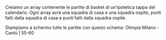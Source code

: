 Creiamo un array contenente le partite di basket di un’ipotetica tappa del calendario. 
Ogni array avrà una squadra di casa e una squadra ospite, punti fatti dalla squadra di casa e punti fatti dalla squadra ospite. 

Stampiamo a schermo tutte le partite con questo schema:
Olimpia Milano - Cantù | 55-60